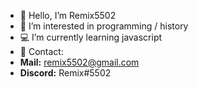 - 👋 Hello, I’m Remix5502
- 👀 I’m interested in programming / history
- 💻 I’m currently learning javascript
- 🔗 Contact:
- **Mail:** remix5502@gmail.com
- **Discord:** Remix#5502
